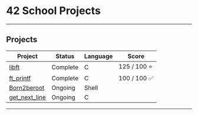 # 42 School Projects
---
## Projects

| Project | Status   | Language | Score       |
| ------- | -------- | -------- | ----------- |
| [libft](https://github.com/larocqueg/42_Libft) | Complete | C        | 125 / 100  ⭐ |
| [ft_printf](https://github.com/larocqueg/42_ft_printf.git)| Complete | C        | 100 / 100 ✅ |
| [Born2beroot](git@github.com:larocqueg/42_Born_2_be_root.git)| Ongoing | Shell       | |
| [get_next_line](https://github.com/larocqueg/42_get_next_line.git)| Ongoing | C        | |




---
